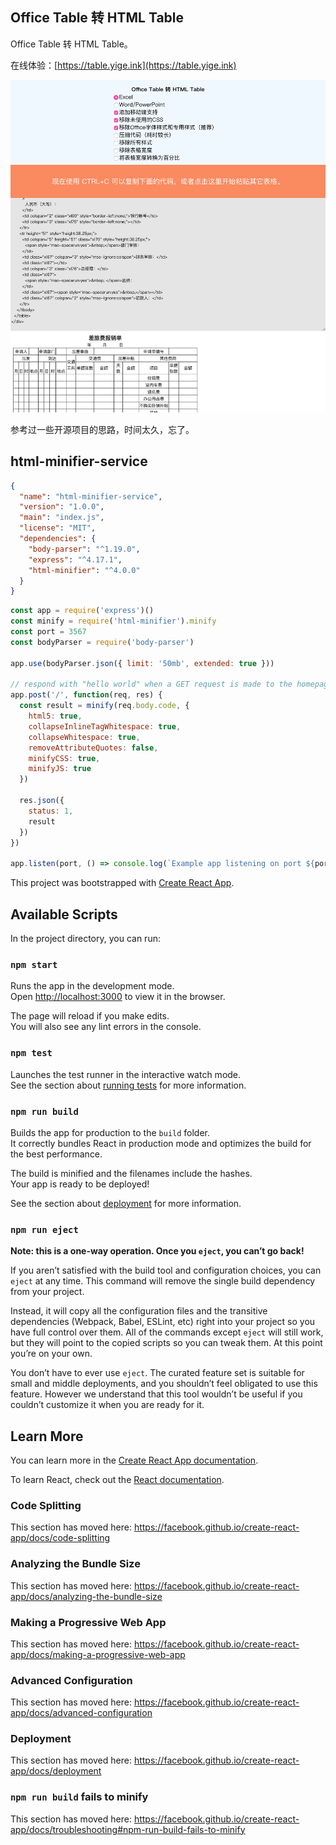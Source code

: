 ## Office Table 转 HTML Table

Office Table 转 HTML Table。

在线体验：[https://table.yige.ink](https://table.yige.ink)

![预览图](preview.png)

参考过一些开源项目的思路，时间太久，忘了。

## html-minifier-service

```json
{
  "name": "html-minifier-service",
  "version": "1.0.0",
  "main": "index.js",
  "license": "MIT",
  "dependencies": {
    "body-parser": "^1.19.0",
    "express": "^4.17.1",
    "html-minifier": "^4.0.0"
  }
}
```

```javascript
const app = require('express')()
const minify = require('html-minifier').minify
const port = 3567
const bodyParser = require('body-parser')

app.use(bodyParser.json({ limit: '50mb', extended: true }))

// respond with "hello world" when a GET request is made to the homepage
app.post('/', function(req, res) {
  const result = minify(req.body.code, {
    html5: true,
    collapseInlineTagWhitespace: true,
    collapseWhitespace: true,
    removeAttributeQuotes: false,
    minifyCSS: true,
    minifyJS: true
  })

  res.json({
    status: 1,
    result
  })
})

app.listen(port, () => console.log(`Example app listening on port ${port}!`))
```

This project was bootstrapped with [Create React App](https://github.com/facebook/create-react-app).

## Available Scripts

In the project directory, you can run:

### `npm start`

Runs the app in the development mode.<br>
Open [http://localhost:3000](http://localhost:3000) to view it in the browser.

The page will reload if you make edits.<br>
You will also see any lint errors in the console.

### `npm test`

Launches the test runner in the interactive watch mode.<br>
See the section about [running tests](https://facebook.github.io/create-react-app/docs/running-tests) for more information.

### `npm run build`

Builds the app for production to the `build` folder.<br>
It correctly bundles React in production mode and optimizes the build for the best performance.

The build is minified and the filenames include the hashes.<br>
Your app is ready to be deployed!

See the section about [deployment](https://facebook.github.io/create-react-app/docs/deployment) for more information.

### `npm run eject`

**Note: this is a one-way operation. Once you `eject`, you can’t go back!**

If you aren’t satisfied with the build tool and configuration choices, you can `eject` at any time. This command will remove the single build dependency from your project.

Instead, it will copy all the configuration files and the transitive dependencies (Webpack, Babel, ESLint, etc) right into your project so you have full control over them. All of the commands except `eject` will still work, but they will point to the copied scripts so you can tweak them. At this point you’re on your own.

You don’t have to ever use `eject`. The curated feature set is suitable for small and middle deployments, and you shouldn’t feel obligated to use this feature. However we understand that this tool wouldn’t be useful if you couldn’t customize it when you are ready for it.

## Learn More

You can learn more in the [Create React App documentation](https://facebook.github.io/create-react-app/docs/getting-started).

To learn React, check out the [React documentation](https://reactjs.org/).

### Code Splitting

This section has moved here: https://facebook.github.io/create-react-app/docs/code-splitting

### Analyzing the Bundle Size

This section has moved here: https://facebook.github.io/create-react-app/docs/analyzing-the-bundle-size

### Making a Progressive Web App

This section has moved here: https://facebook.github.io/create-react-app/docs/making-a-progressive-web-app

### Advanced Configuration

This section has moved here: https://facebook.github.io/create-react-app/docs/advanced-configuration

### Deployment

This section has moved here: https://facebook.github.io/create-react-app/docs/deployment

### `npm run build` fails to minify

This section has moved here: https://facebook.github.io/create-react-app/docs/troubleshooting#npm-run-build-fails-to-minify
